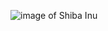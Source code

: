 ![image of Shiba Inu](https://user-images.githubusercontent.com/83971272/121353834-4a5f3780-c8fc-11eb-983e-482fc14ad7a6.png)
